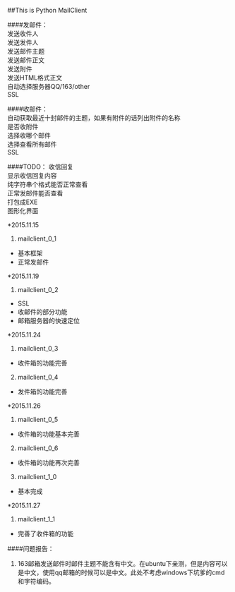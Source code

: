 ##This is Python MailClient    

####发邮件：    
发送收件人    
发送发件人    
发送邮件主题     
发送邮件正文    
发送附件    
发送HTML格式正文    
自动选择服务器QQ/163/other     
SSL     

####收邮件：    
自动获取最近十封邮件的主题，如果有附件的话列出附件的名称     
是否收附件     
选择收哪个邮件       
选择查看所有邮件       
SSL        

####TODO：
收信回复        
显示收信回复内容       
纯字符串个格式能否正常查看       
正常发邮件能否查看      
打包成EXE               
图形化界面              

*2015.11.15       
1. mailclient_0_1    
 - 基本框架    
 - 正常发邮件     

*2015.11.19                       
1. mailclient_0_2                    
 - SSL
 - 收邮件的部分功能
 - 邮箱服务器的快速定位

*2015.11.24         
1. mailclient_0_3             
 - 收件箱的功能完善                          
2. mailclient_0_4                                 
 - 发件箱的功能完善                               

*2015.11.26                             
1. mailclient_0_5                
 - 收件箱的功能基本完善                  
2. mailclient_0_6                    
 -  收件箱的功能再次完善      
3. mailclient_1_0
 - 基本完成        

*2015.11.27
1. mailclient_1_1
 - 完善了收件箱的功能    





 ####问题报告：
 1. 163邮箱发送邮件时邮件主题不能含有中文。在ubuntu下亲测，但是内容可以是中文，使用qq邮箱的时候可以是中文。此处不考虑windows下坑爹的cmd和字符编码。            
